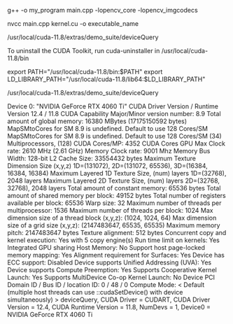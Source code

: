 g++ -o my_program main.cpp -lopencv_core -lopencv_imgcodecs


nvcc main.cpp kernel.cu -o executable_name

/usr/local/cuda-11.8/extras/demo_suite/deviceQuery

To uninstall the CUDA Toolkit, run cuda-uninstaller in /usr/local/cuda-11.8/bin

 export PATH="/usr/local/cuda-11.8/bin:$PATH"
 export LD_LIBRARY_PATH="/usr/local/cuda-11.8/lib64:$LD_LIBRARY_PATH"






/usr/local/cuda-11.8/extras/demo_suite/deviceQuery 
 
Device 0: "NVIDIA GeForce RTX 4060 Ti"                                                                                    CUDA Driver Version / Runtime Version          12.4 / 11.8                                                              CUDA Capability Major/Minor version number:    8.9                                                                      Total amount of global memory:                 16380 MBytes (17175150592 bytes)                                       MapSMtoCores for SM 8.9 is undefined.  Default to use 128 Cores/SM                                                      MapSMtoCores for SM 8.9 is undefined.  Default to use 128 Cores/SM                                                        (34) Multiprocessors, (128) CUDA Cores/MP:     4352 CUDA Cores                                                          GPU Max Clock rate:                            2610 MHz (2.61 GHz)                                                      Memory Clock rate:                             9001 Mhz                                                                 Memory Bus Width:                              128-bit                                                                  L2 Cache Size:                                 33554432 bytes                                                           Maximum Texture Dimension Size (x,y,z)         1D=(131072), 2D=(131072, 65536), 3D=(16384, 16384, 16384)                Maximum Layered 1D Texture Size, (num) layers  1D=(32768), 2048 layers                                                  Maximum Layered 2D Texture Size, (num) layers  2D=(32768, 32768), 2048 layers                                           Total amount of constant memory:               65536 bytes                                                              Total amount of shared memory per block:       49152 bytes                                                              Total number of registers available per block: 65536                                                                    Warp size:                                     32                                                                       Maximum number of threads per multiprocessor:  1536                                                                     Maximum number of threads per block:           1024                                                                     Max dimension size of a thread block (x,y,z): (1024, 1024, 64)                                                          Max dimension size of a grid size    (x,y,z): (2147483647, 65535, 65535)                                                Maximum memory pitch:                          2147483647 bytes                                                         Texture alignment:                             512 bytes                                                                Concurrent copy and kernel execution:          Yes with 5 copy engine(s)                                                Run time limit on kernels:                     Yes                                                                      Integrated GPU sharing Host Memory:            No                                                                       Support host page-locked memory mapping:       Yes                                                                      Alignment requirement for Surfaces:            Yes                                                                      Device has ECC support:                        Disabled                                                                 Device supports Unified Addressing (UVA):      Yes                                                                      Device supports Compute Preemption:            Yes                                                                      Supports Cooperative Kernel Launch:            Yes                                                                      Supports MultiDevice Co-op Kernel Launch:      No                                                                       Device PCI Domain ID / Bus ID / location ID:   0 / 48 / 0                                                               Compute Mode:                                                                                                              < Default (multiple host threads can use ::cudaSetDevice() with device simultaneously) >                                                                                                                                                   deviceQuery, CUDA Driver = CUDART, CUDA Driver Version = 12.4, CUDA Runtime Version = 11.8, NumDevs = 1, Device0 = NVIDIA GeForce RTX 4060 Ti
